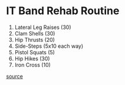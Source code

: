 # IT Band Rehab Routine

1. Lateral Leg Raises (30)
2. Clam Shells (30)
3. Hip Thrusts (20)
4. Side-Steps (5x10 each way)
5. Pistol Squats (5)
6. Hip Hikes (30)
7. Iron Cross (10)

[source](http://strengthrunning.com/2011/02/the-itb-rehab-routine-video-demonstration/)

